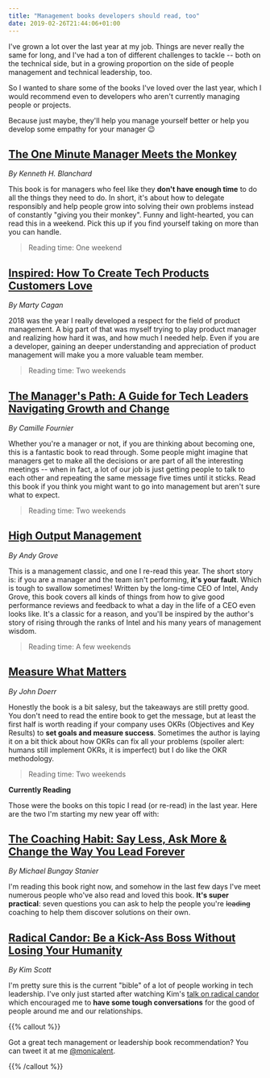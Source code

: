```yaml
---
title: "Management books developers should read, too"
date: 2019-02-26T21:44:06+01:00
---
```


I've grown a lot over the last year at my job. Things are never really the same for
long, and I've had a ton of different challenges to tackle -- both on the
technical side, but in a growing proportion on the side of people management
and technical leadership, too.

So I wanted to share some of the books I've loved over the last year,
which I would recommend even to developers who aren't currently managing
people or projects.

Because just maybe, they'll help you manage yourself better or help you
develop some empathy for your manager :wink:

## [The One Minute Manager Meets the Monkey](https://www.amazon.com/One-Minute-Manager-Meets-Monkey/dp/0688103804)

_By Kenneth H. Blanchard_

This book is for managers who feel like they **don't have enough time** to do
all the things they need to do. In short, it's about how to delegate
responsibly and help people grow into solving their own problems instead
of constantly "giving you their monkey". Funny and light-hearted, you can
read this in a weekend. Pick this up if you find yourself taking on more
than you can handle.

> Reading time: One weekend

## [Inspired: How To Create Tech Products Customers Love](https://www.amazon.com/INSPIRED-Create-Tech-Products-Customers/dp/1119387507)

_By Marty Cagan_

2018 was the year I really developed a respect for the field of product
management. A big part of that was myself trying to play product
manager and realizing how hard it was, and how much I needed help. Even
if you are a developer, gaining an deeper understanding and appreciation of
product management will make you a more valuable team member.

> Reading time: Two weekends

## [The Manager's Path: A Guide for Tech Leaders Navigating Growth and Change](https://www.amazon.com/Managers-Path-Leaders-Navigating-Growth/dp/1491973897)

_By Camille Fournier_

Whether you're a manager or not, if you are thinking about becoming one,
this is a fantastic book to read through. Some people might imagine that
managers get to make all the decisions or are part of all the interesting
meetings -- when in fact, a lot of our job is just getting people to
talk to each other and repeating the same message five times until it sticks.
Read this book if you think you might want to go into management but
aren't sure what to expect.

> Reading time: Two weekends

## [High Output Management](https://www.amazon.com/High-Output-Management-Andrew-Grove/dp/0679762884)

_By Andy Grove_

This is a management classic, and one I re-read this year. The short story is:
if you are a manager and the team isn't performing, **it's your fault**. Which
is tough to swallow sometimes! Written by the long-time CEO of Intel, Andy
Grove, this book covers all kinds of things from how to give good performance
reviews and feedback to what a day in the life of a CEO even looks like. It's
a classic for a reason, and you'll be inspired by the author's story of
rising through the ranks of Intel and his many years of management wisdom.

> Reading time: A few weekends

## [Measure What Matters](https://www.amazon.com/Measure-What-Matters-Google-Foundation/dp/0525536221)

_By John Doerr_

Honestly the book is a bit salesy, but the takeaways are still pretty good.
You don't need to read the entire book to get the message, but at least the
first half is worth reading if your company uses OKRs (Objectives and Key
Results) to **set goals and measure success**. Sometimes the author is laying
it on a bit thick about how OKRs can fix all your problems (spoiler alert:
humans still implement OKRs, it is imperfect) but I do like the OKR
methodology.

> Reading time: Two weekends

**Currently Reading**

Those were the books on this topic I read (or re-read) in the last year. Here
are the two I'm starting my new year off with:

## [The Coaching Habit: Say Less, Ask More & Change the Way You Lead Forever](https://www.amazon.com/Coaching-Habit-Less-Change-Forever/dp/0978440749)

_By Michael Bungay Stanier_

I'm reading this book right now, and somehow in the last few days I've meet
numerous people who've also read and loved this book. **It's super practical**:
seven questions you can ask to help the people you're <s>leading</s>
coaching to help them discover solutions on their own. 

## [Radical Candor: Be a Kick-Ass Boss Without Losing Your Humanity](https://www.amazon.com/Radical-Candor-Kick-Ass-Without-Humanity/dp/1250103509)

_By Kim Scott_

I'm pretty sure this is the current "bible" of a lot of people working in tech
leadership. I've only just started after watching Kim's
[talk on radical candor](https://m.youtube.com/watch?feature=youtu.be&v=f-Tcr0T9Tyw)
which encouraged me to **have some tough conversations** for the good of people
around me and our relationships.

{{% callout %}}

Got a great tech management or leadership book recommendation? You can tweet
it at me [@monicalent](https://twitter.com/monicalent).

{{% /callout %}}
